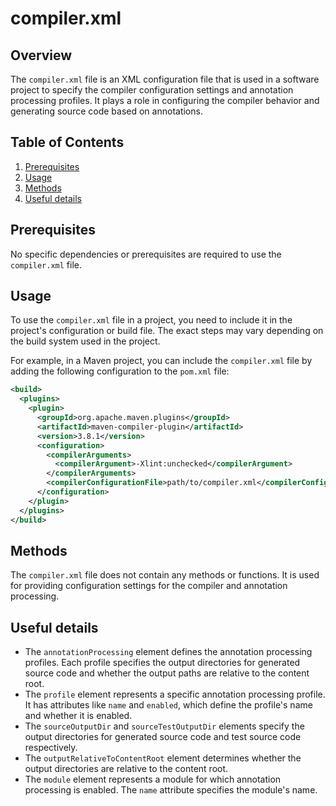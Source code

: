 # compiler.xml
## Overview
The `compiler.xml` file is an XML configuration file that is used in a software project to specify the compiler configuration settings and annotation processing profiles. It plays a role in configuring the compiler behavior and generating source code based on annotations.

## Table of Contents
1. [Prerequisites](#prerequisites)
2. [Usage](#usage)
3. [Methods](#methods)
4. [Useful details](#properties)

## Prerequisites
No specific dependencies or prerequisites are required to use the `compiler.xml` file.

## Usage
To use the `compiler.xml` file in a project, you need to include it in the project's configuration or build file. The exact steps may vary depending on the build system used in the project.

For example, in a Maven project, you can include the `compiler.xml` file by adding the following configuration to the `pom.xml` file:

```xml
<build>
  <plugins>
    <plugin>
      <groupId>org.apache.maven.plugins</groupId>
      <artifactId>maven-compiler-plugin</artifactId>
      <version>3.8.1</version>
      <configuration>
        <compilerArguments>
          <compilerArgument>-Xlint:unchecked</compilerArgument>
        </compilerArguments>
        <compilerConfigurationFile>path/to/compiler.xml</compilerConfigurationFile>
      </configuration>
    </plugin>
  </plugins>
</build>
```

## Methods
The `compiler.xml` file does not contain any methods or functions. It is used for providing configuration settings for the compiler and annotation processing.

## Useful details
- The `annotationProcessing` element defines the annotation processing profiles. Each profile specifies the output directories for generated source code and whether the output paths are relative to the content root.
- The `profile` element represents a specific annotation processing profile. It has attributes like `name` and `enabled`, which define the profile's name and whether it is enabled.
- The `sourceOutputDir` and `sourceTestOutputDir` elements specify the output directories for generated source code and test source code respectively.
- The `outputRelativeToContentRoot` element determines whether the output directories are relative to the content root.
- The `module` element represents a module for which annotation processing is enabled. The `name` attribute specifies the module's name.